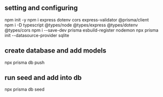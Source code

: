 ## setting and configuring

npm init -y
npm i express dotenv cors express-validator @prisma/client
npm i -D typescript @types/node @types/express @types/dotenv @types/cors
npm i --save-dev prisma esbuild-register nodemon
npx prisma init --datasource-provider sqlite

## create database and add models

npx prisma db push

## run seed and add into db

npx prisma db seed
